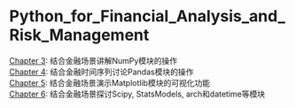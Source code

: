 # Python_for_Financial_Analysis_and_Risk_Management

[Chapter 3](Chapter_3): 结合金融场景讲解NumPy模块的操作<br />
[Chapter 4](Chapter_4): 结合金融时间序列讨论Pandas模块的操作<br />
[Chapter 5](Chapter_5): 结合金融场景演示Matplotlib模块的可视化功能<br />
[Chapter 6](Chapter_6): 结合金融场景探讨Scipy, StatsModels, arch和datetime等模块<br />
